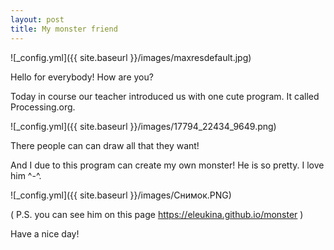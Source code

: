 ```yaml
---
layout: post
title: My monster friend
---
```

![_config.yml]({{ site.baseurl }}/images/maxresdefault.jpg)

Hello for everybody! How are you?

Today in course our teacher introduced us with one cute program. It called Processing.org. 

![_config.yml]({{ site.baseurl }}/images/17794_22434_9649.png)

There people can can draw all that they want!

And I due to this program can create my own monster! He is so pretty. I love him ^-^.

![_config.yml]({{ site.baseurl }}/images/Снимок.PNG)

( P.S. you can see him on this page https://eleukina.github.io/monster )

Have a nice day!
